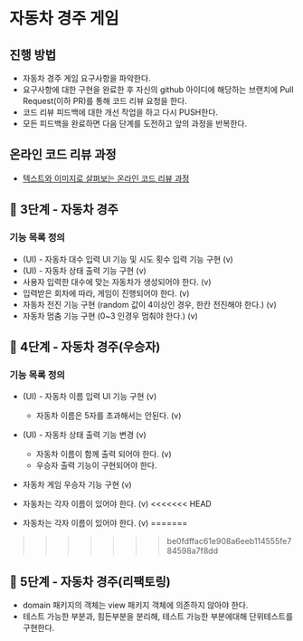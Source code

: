 # 자동차 경주 게임

## 진행 방법

* 자동차 경주 게임 요구사항을 파악한다.
* 요구사항에 대한 구현을 완료한 후 자신의 github 아이디에 해당하는 브랜치에 Pull Request(이하 PR)를 통해 코드 리뷰 요청을 한다.
* 코드 리뷰 피드백에 대한 개선 작업을 하고 다시 PUSH한다.
* 모든 피드백을 완료하면 다음 단계를 도전하고 앞의 과정을 반복한다.

## 온라인 코드 리뷰 과정

* [텍스트와 이미지로 살펴보는 온라인 코드 리뷰 과정](https://github.com/next-step/nextstep-docs/tree/master/codereview)

## 🚀 3단계 - 자동차 경주

### 기능 목록 정의

- (UI) - 자동차 대수 입력 UI 기능 및 시도 횟수 입력 기능 구현 (v)
- (UI) - 자동차 상태 출력 기능 구현 (v)
- 사용자 입력한 대수에 맞는 자동차가 생성되어야 한다. (v)
- 입력받은 회차에 따라, 게임이 진행되어야 한다. (v)
- 자동차 전진 기능 구현 (random 값이 4이상인 경우, 한칸 전진해야 한다.) (v)
- 자동차 멈춤 기능 구현 (0~3 인경우 멈춰야 한다.) (v)

## 🚀 4단계 - 자동차 경주(우승자)

### 기능 목록 정의

- (UI) - 자동차 이름 입력 UI 기능 구현 (v)
  - 자동차 이름은 5자를 초과해서는 안된다. (v)

- (UI) - 자동차 상태 출력 기능 변경 (v)
  - 자동차 이름이 함께 출력 되어야 한다. (v)
  - 우승자 출력 기능이 구현되어야 한다.

- 자동차 게임 우승자 기능 구현 (v)
- 자동차는 각자 이름이 있어야 한다. (v)
<<<<<<< HEAD
- 자동차는 각자 이름이 있어야 한다. (v)
=======
>>>>>>> be0fdffac61e908a6eeb114555fe784598a7f8dd

## 🚀 5단계 - 자동차 경주(리팩토링)

- domain 패키지의 객체는 view 패키지 객체에 의존하지 않아야 한다.
- 테스트 가능한 부분과, 힘든부분을 분리해, 테스트 가능한 부분에대해 단위테스트를 구현한다.